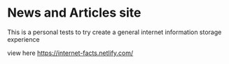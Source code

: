 # News and Articles site

This is a personal tests to try create a general internet information storage experience

view here https://internet-facts.netlify.com/
